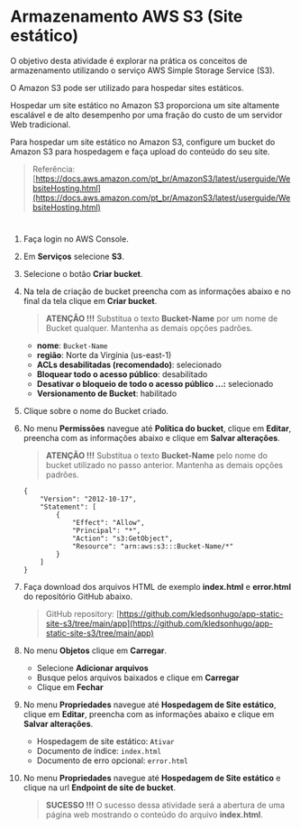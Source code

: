# Armazenamento AWS S3 (Site estático) #

O objetivo desta atividade é explorar na prática os conceitos de armazenamento utilizando o serviço AWS Simple Storage Service (S3). 

O Amazon S3 pode ser utilizado para hospedar sites estáticos.

Hospedar um site estático no Amazon S3 proporciona um site altamente escalável e de alto desempenho por uma fração do custo de um servidor Web tradicional.

Para hospedar um site estático no Amazon S3, configure um bucket do Amazon S3 para hospedagem e faça upload do conteúdo do seu site.

> Referência: [https://docs.aws.amazon.com/pt_br/AmazonS3/latest/userguide/WebsiteHosting.html](https://docs.aws.amazon.com/pt_br/AmazonS3/latest/userguide/WebsiteHosting.html)
#
1. Faça login no AWS Console.

2. Em **Serviços** selecione **S3**.

3. Selecione o botão **Criar bucket**.

4. Na tela de criação de bucket preencha com as informações abaixo e no final da tela clique em  **Criar bucket**.

   > **ATENÇÃO !!!** Substitua o texto **Bucket-Name** por um nome de Bucket qualquer. Mantenha as demais opções padrões. 

   - **nome**: `Bucket-Name`
   - **região**: Norte da Virgínia (us-east-1)
   - **ACLs desabilitadas (recomendado)**: selecionado
   - **Bloquear todo o acesso público**: desabilitado
   - **Desativar o bloqueio de todo o acesso público ...:** selecionado
   - **Versionamento de Bucket**: habilitado

5. Clique sobre o nome do Bucket criado.

6. No menu **Permissões** navegue até **Política do bucket**, clique em **Editar**, preencha com as informações abaixo e clique em **Salvar alterações**.

   > **ATENÇÃO !!!** Substitua o texto **Bucket-Name** pelo nome do bucket utilizado no passo anterior. Mantenha as demais opções padrões. 

    ```
    {
        "Version": "2012-10-17",
        "Statement": [
            {
                "Effect": "Allow",
                "Principal": "*",
                "Action": "s3:GetObject",
                "Resource": "arn:aws:s3:::Bucket-Name/*"
            }
        ]
    }
    ```   

7. Faça download dos arquivos HTML de exemplo **index.html** e **error.html** do repositório GitHub abaixo.
 
   > GitHub repository: [https://github.com/kledsonhugo/app-static-site-s3/tree/main/app](https://github.com/kledsonhugo/app-static-site-s3/tree/main/app)

8. No menu **Objetos** clique em **Carregar**.

   - Selecione **Adicionar arquivos**
   - Busque pelos arquivos baixados e clique em **Carregar**
   - Clique em **Fechar**

9. No menu **Propriedades** navegue até **Hospedagem de Site estático**, clique em **Editar**, preencha com as informações abaixo e clique em **Salvar alterações**.

   - Hospedagem de site estático: `Ativar`
   - Documento de índice: `index.html`
   - Documento de erro opcional: `error.html`

10. No menu **Propriedades** navegue até **Hospedagem de Site estático** e clique na url **Endpoint de site de bucket**.

    > **SUCESSO !!!** O sucesso dessa atividade será a abertura de uma página web mostrando o conteúdo do arquivo **index.html**.
